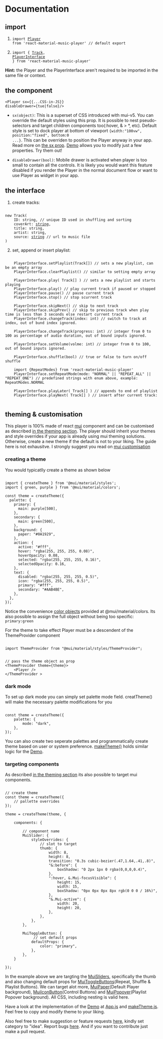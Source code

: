 # Documentation

## import

1.  <code>import [Player](https://github.com/the-maazu/react-material-music-player/blob/beta/src/module/components/Player.js) from 'react-material-music-player' // default export</code>

2.  <code>import { [Track](https://github.com/the-maazu/react-material-music-player/tree/beta/src/module/redux/types.js), [PlayerInterface](https://github.com/the-maazu/react-material-music-player/blob/beta/src/module/interface.js) } from 'react-material-music-player'</code>

<b>Hint:</b> the Player and the PlayerInterface aren't required to be imported in the same file or context.

## the component

<code>&lt;Player sx={{...CSS-in-JS}} disableDrawer={tue|false}/&gt;</code>

- <code>sx(object)</code>: This is a superset of CSS introduced with mui-v5. You can override the default styles using this prop. It is possible to nest pseudo-selectors and target children components too(:hover, & > \*, etc). Default style is set to dock player at bottom of viewport <code>{width:"100vw", position:"fixed", bottom:0 ...}</code>. This can be overriden to position the Player anyway in your app. Read more on [the sx prop](https://mui.com/system/the-sx-prop/). [Demo](https://the-maazu.github.io/react-material-music-player/) allows you to modify just a few properties. Try them out!

- <code>disableDrawer(bool)</code>: Mobile drawer is activated when player is too small to contain all the controls. It is likely you would want this feature disabled if you render the Player in the normal document flow or want to use Player as widget in your app.

## the interface

1.  create tracks:
<pre><code>
new Track( 
    ID: string, // unique ID used in shuffling and sorting
    coverArt: <a href="https://developer.mozilla.org/en-US/docs/Web/API/HTMLImageElement/src">string</a>,
    title: string,
    artist: string, 
    source: <a href="https://developer.mozilla.org/en-US/docs/Web/API/HTMLMediaElement/src">string</a> // url to music file
)
</code></pre>

2.  set, append or insert playlist:
<pre><code>
    PlayerInterface.setPlaylist(Track[]) // sets a new playlist, can be an empty array
    PlayerInterface.clearPlaylist() // similar to setting empty array

    PlayerInterface.play( Track[] ) // sets a new playlist and starts playing
    PlayerInterface.play() // play current track if paused or stopped
    PlayerInterface.pause() // pause current track
    PlayerInterface.stop() // stop scurrent track

    PlayerInterface.skipNext() // skip to next track
    PlayerInterface.skipPrev() // skip to previous track when play time is less than 3 seconds else restart current track
    PlayerInterface.changeTrack(index: int) // switch to track at index, out of bund index ignored.

    PlayerInterface.changeTrack(progress: int) // integer from 0 to 100 as percentage of audio duration, out of bound inputs ignored.

    PlayerInterface.setVolume(volme: int) // integer from 0 to 100, out of bound inputs ignored.

    PlayerInterface.shuffle(bool) // true or false to turn on/off shuffle

    import {RepeatModes} from 'react-material-music-player'
    PlayerInterface.setRepeatMode(mode: "NORMAL" || "REPEAT_ALL" || "REPEAT_ONE") // predefined strings with enum above, example: RepeatModes.NORMAL

    PlayerInterface.playLater( Track[] ) // appends to end of playlist
    PlayerInterface.playNext( Track[] ) // insert after current track:

</code></pre>

## theming & customisation

This player is 100% made of react [mui](https://mui.com) component and can be customised as described [in the theming section](https://mui.com/customization/theming/).
The player should inherit your themes and style overrides if your app is already using mui theming solutions. Otherwise, create a new theme if the default is not to your liking. The guide here is not exhausitve. I strongly suggest you read on [mui customisation](https://mui.com/customization/theming)

### creating a theme

You would typicatlly create a theme as shown below

<pre><code>
import { createTheme } from '@mui/material/styles';
import { green, purple } from '@mui/material/colors';

const theme = createTheme({
  palette: {
    primary: {
      main: purple[500],
    },
    secondary: {
      main: green[500],
    },
    background: {
      paper: "#0A1929",
    },
    action: {
      active: "#fff",
      hover: "rgba(255, 255, 255, 0.08)",
      hoverOpacity: 0.08,
      selected: "rgba(255, 255, 255, 0.16)",
      selectedOpacity: 0.16,
    },
    text: {
      disabled: "rgba(255, 255, 255, 0.5)",
      icon: "rgba(255, 255, 255, 0.5)",
      primary: "#fff",
      secondary: "#AAB4BE",
    },
  },
});
</code></pre>

Notice the convenience [color objects](https://mui.com/customization/color/) provided at @mui/material/colors.
Its also possible to assign the full object without being too specific: <code>primary:green</code>

For the theme to take effect Player must be a descendent of the ThemeProvider component

<pre><code>
import ThemeProvider from "@mui/material/styles/ThemeProvider";

<!-- prettier-ignore -->
// pass the theme object as prop
&lt;ThemeProvider theme={theme}&gt;
    &lt;Player /&gt;
&lt;/ThemeProvider &gt;
</code></pre>

### dark mode

To set up dark mode you can simply set palette mode field. creatTheme() will make the necessary palette modifications for you

<!-- prettier-ignore -->
<pre><code>
const theme = createTheme({
    palette: {
        mode: "dark",
    },
});
</code></pre>

You can also create two seperate palettes and programmatically create theme based on user or system preference. [makeTheme()](https://github.com/the-maazu/react-material-music-player/blob/beta/src/makeTheme.js) holds similar logic for the [Demo](https://the-maazu.github.io/react-material-music-player/).

### targeting components

As described [in the theming section](https://mui.com/customization/theme-components/) its also possible to target mui components.

<pre><code>
// create theme
const theme = createTheme({
    // pallette overrides
});

theme = createTheme(theme, {

    components: {

        // component name
        MuiSlider: {
            styleOverrides: {
                // slot to target
                thumb: {
                    width: 8,
                    height: 8,
                    transition: "0.3s cubic-bezier(.47,1.64,.41,.8)",
                    "&:before": {
                        boxShadow: "0 2px 1px 0 rgba(0,0,0,0.4)",
                    },
                    ":hover, &.Mui-focusVisible": {
                        height: 15,
                        width: 15,
                        boxShadow: "0px 0px 0px 8px rgb(0 0 0 / 16%)",
                    },
                    "&.Mui-active": {
                        width: 20,
                        height: 20,
                    },
                },
            },
        },

        MuiToggleButton: {
             // set default props
            defaultProps: {
                color: "primary",
            },
        },
    }

});
</code></pre>

In the example above we are targting the [MuiSliders](https://mui.com/api/slider/), specifically the thumb and also changing default props for [MuiToggleButtons](https://mui.com/api/toggle-button/)(Repeat, Shuffle & Playlist Buttons). We can target alot more, [MuiPaper](https://mui.com/api/paper/)(Default Player background), [MuiIconButton](https://mui.com/api/icon-button/#main-content)(Control Buttons) and [MuiPopover](https://mui.com/api/popover/)(Playlist Popover background). All CSS, including nesting is valid here.

Have a look at the implementation of the [Demo](https://the-maazu.github.io/react-material-music-player/) at [App.js](https://github.com/the-maazu/react-material-music-player/blob/beta/src/App.js) and [makeTheme.js](https://github.com/the-maazu/react-material-music-player/tree/beta/src). Feel free to copy and modify theme to your liking.

Also feel free to make suggestion or feature requests [here](https://github.com/the-maazu/react-material-music-player/discussions/new), kindly set category to "idea".
Report bugs [here](https://github.com/the-maazu/react-material-music-player/issues). And if you want to contribute just make a pull request.
